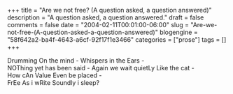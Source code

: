 +++
title = "Are we not free? (A question asked, a question answered)"
description = "A question asked, a question answered."
draft = false
comments = false
date = "2004-02-11T00:01:00-06:00"
slug = "Are-we-not-free-(A-question-asked-a-question-answered)"
blogengine = "58f642a2-ba4f-4643-a6cf-92f17f1e3466"
categories = ["prose"]
tags = []
+++

<p>
Drumming On the mind - Whispers in the Ears -<br />
NOThing yet has been said - Again we wait quietLy Like the cat -<br />
How cAn Value Even be placed -<br />
FrEe As i wRite Soundly i sleep?
</p>

